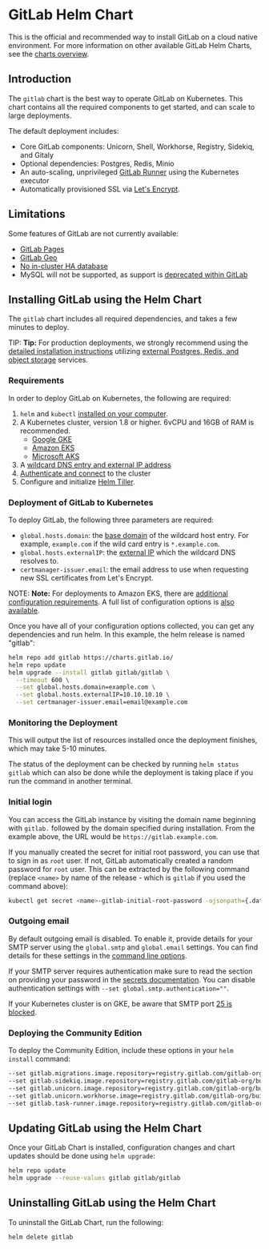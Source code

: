 # GitLab Helm Chart

This is the official and recommended way to install GitLab on a cloud native environment.
For more information on other available GitLab Helm Charts, see the [charts overview](index.md#chart-overview).

## Introduction

The `gitlab` chart is the best way to operate GitLab on Kubernetes. This chart
contains all the required components to get started, and can scale to large deployments.

The default deployment includes:

- Core GitLab components: Unicorn, Shell, Workhorse, Registry, Sidekiq, and Gitaly
- Optional dependencies: Postgres, Redis, Minio
- An auto-scaling, unprivileged [GitLab Runner](https://docs.gitlab.com/runner/) using the Kubernetes executor
- Automatically provisioned SSL via [Let's Encrypt](https://letsencrypt.org/).

## Limitations

Some features of GitLab are not currently available:

- [GitLab Pages](https://gitlab.com/charts/gitlab/issues/37)
- [GitLab Geo](https://gitlab.com/charts/gitlab/issues/8)
- [No in-cluster HA database](https://gitlab.com/charts/gitlab/issues/48)
- MySQL will not be supported, as support is [deprecated within GitLab](https://docs.gitlab.com/omnibus/settings/database.html#using-a-mysql-database-management-server-enterprise-edition-only)

## Installing GitLab using the Helm Chart

The `gitlab` chart includes all required dependencies, and takes a few minutes
to deploy.

TIP: **Tip:**
For production deployments, we strongly recommend using the
[detailed installation instructions](https://gitlab.com/charts/gitlab/blob/master/doc/installation/index.md)
utilizing [external Postgres, Redis, and object storage](https://gitlab.com/charts/gitlab/tree/master/doc/advanced) services.

### Requirements

In order to deploy GitLab on Kubernetes, the following are required:

1. `helm` and `kubectl` [installed on your computer](preparation/tools_installation.md).
1. A Kubernetes cluster, version 1.8 or higher. 6vCPU and 16GB of RAM is recommended.
   - [Google GKE](https://cloud.google.com/kubernetes-engine/docs/how-to/creating-a-container-cluster)
   - [Amazon EKS](https://docs.aws.amazon.com/eks/latest/userguide/getting-started.html)
   - [Microsoft AKS](https://docs.microsoft.com/en-us/azure/aks/kubernetes-walkthrough-portal)
1. A [wildcard DNS entry and external IP address](preparation/networking.md)
1. [Authenticate and connect](preparation/connect.md) to the cluster
1. Configure and initialize [Helm Tiller](preparation/tiller.md).

### Deployment of GitLab to Kubernetes

To deploy GitLab, the following three parameters are required:

- `global.hosts.domain`: the [base domain](preparation/networking.md) of the
  wildcard host entry. For example, `example.com` if the wild card entry is
  `*.example.com`.
- `global.hosts.externalIP`: the [external IP](preparation/networking.md) which
  the wildcard DNS resolves to.
- `certmanager-issuer.email`: the email address to use when requesting new SSL
  certificates from Let's Encrypt.

NOTE: **Note:**
For deployments to Amazon EKS, there are
[additional configuration requirements](preparation/eks.md). A full list of
configuration options is [also available](https://gitlab.com/charts/gitlab/blob/master/doc/installation/command-line-options.md).

Once you have all of your configuration options collected, you can get any
dependencies and run helm. In this example, the helm release is named "gitlab":

```sh
helm repo add gitlab https://charts.gitlab.io/
helm repo update
helm upgrade --install gitlab gitlab/gitlab \
  --timeout 600 \
  --set global.hosts.domain=example.com \
  --set global.hosts.externalIP=10.10.10.10 \
  --set certmanager-issuer.email=email@example.com
```

### Monitoring the Deployment

This will output the list of resources installed once the deployment finishes,
which may take 5-10 minutes.

The status of the deployment can be checked by running `helm status gitlab`
which can also be done while the deployment is taking place if you run the
command in another terminal.

### Initial login

You can access the GitLab instance by visiting the domain name beginning with
`gitlab.` followed by the domain specified during installation. From the example
above, the URL would be `https://gitlab.example.com`.

If you manually created the secret for initial root password, you
can use that to sign in as `root` user. If not, GitLab automatically
created a random password for `root` user. This can be extracted by the
following command (replace `<name>` by name of the release - which is `gitlab`
if you used the command above):

```sh
kubectl get secret <name>-gitlab-initial-root-password -ojsonpath={.data.password} | base64 --decode ; echo
```

### Outgoing email

By default outgoing email is disabled. To enable it, provide details for your SMTP server
using the `global.smtp` and `global.email` settings. You can find details for these settings in the
[command line options](https://gitlab.com/charts/gitlab/blob/master/doc/installation/command-line-options.md#email-configuration).

If your SMTP server requires authentication make sure to read the section on providing
your password in the [secrets documentation](https://gitlab.com/charts/gitlab/blob/master/doc/installation/secrets.md#smtp-password).
You can disable authentication settings with `--set global.smtp.authentication=""`.

If your Kubernetes cluster is on GKE, be aware that SMTP port [25 is blocked](https://cloud.google.com/compute/docs/tutorials/sending-mail/#using_standard_email_ports).

### Deploying the Community Edition

To deploy the Community Edition, include these options in your `helm install` command:

```sh
--set gitlab.migrations.image.repository=registry.gitlab.com/gitlab-org/build/cng/gitlab-rails-ce
--set gitlab.sidekiq.image.repository=registry.gitlab.com/gitlab-org/build/cng/gitlab-sidekiq-ce
--set gitlab.unicorn.image.repository=registry.gitlab.com/gitlab-org/build/cng/gitlab-unicorn-ce
--set gitlab.unicorn.workhorse.image=registry.gitlab.com/gitlab-org/build/cng/gitlab-workhorse-ce
--set gitlab.task-runner.image.repository=registry.gitlab.com/gitlab-org/build/cng/gitlab-task-runner-ce
```

## Updating GitLab using the Helm Chart

Once your GitLab Chart is installed, configuration changes and chart updates
should be done using `helm upgrade`:

```sh
helm repo update
helm upgrade --reuse-values gitlab gitlab/gitlab
```

## Uninstalling GitLab using the Helm Chart

To uninstall the GitLab Chart, run the following:

```sh
helm delete gitlab
```

[kube-srv]: https://kubernetes.io/docs/concepts/services-networking/service/#publishing-services---service-types
[storageclass]: https://kubernetes.io/docs/concepts/storage/persistent-volumes/#storageclasses
